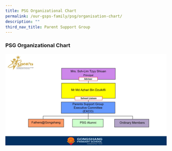 ```yaml
---
title: PSG Organizational Chart
permalink: /our-gsps-family/psg/organisation-chart/
description: ""
third_nav_title: Parent Support Group
---
```

### **PSG Organizational Chart**

![](/images/psg%20org%20chart_updated.JPG)